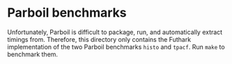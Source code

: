 # Parboil benchmarks

Unfortunately, Parboil is difficult to package, run, and automatically
extract timings from.  Therefore, this directory only contains the
Futhark implementation of the two Parboil benchmarks `histo` and
`tpacf`.  Run `make` to benchmark them.
